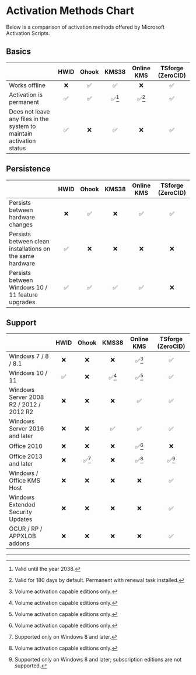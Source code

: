 # Activation Methods Chart

Below is a comparison of activation methods offered by Microsoft Activation Scripts.

Basics
------
| | HWID | Ohook | KMS38 | Online KMS | TSforge (ZeroCID) |
| --- | :---: | :---: | :---: | :---: | :---: |
| Works offline | ❌ | ✅ | ✅ | ❌ | ✅ |
| Activation is permanent | ✅ | ✅ | ✅[^1] | ✅[^2] | ✅ |
| Does not leave any files in the system to maintain activation status | ✅ | ❌ | ✅ | ❌ | ✅ |

Persistence
-----------
| | HWID | Ohook | KMS38 | Online KMS | TSforge (ZeroCID) |
| --- | :---: | :---: | :---: | :---: | :---: |
| Persists between hardware changes | ❌ | ✅ | ❌ | ✅ | ✅ |
| Persists between clean installations on the same hardware | ✅ | ❌ | ❌ | ❌ | ❌ |
| Persists between Windows 10 / 11 feature upgrades | ✅ | ✅ | ✅ | ✅ | ❌ |

Support
-------
| | HWID | Ohook | KMS38 | Online KMS | TSforge (ZeroCID) |
| --- | :---: | :---: | :---: | :---: | :---: |
| Windows 7 / 8 / 8.1 | ❌ | ❌ | ❌ | ✅[^3] | ✅ |
| Windows 10 / 11 | ✅ | ❌ | ✅[^3] | ✅[^3] | ✅ |
| Windows Server 2008 R2 / 2012 / 2012 R2 | ❌ | ❌ | ❌ | ✅ | ✅ |
| Windows Server 2016 and later | ❌ | ❌ | ✅ | ✅ | ✅ |
| Office 2010 | ❌ | ❌ | ❌ | ✅[^3] | ❌ |
| Office 2013 and later | ❌ | ✅[^4] | ❌ | ✅[^3] | ✅[^5] |
| Windows / Office KMS Host | ❌ | ❌ | ❌ | ❌ | ✅ |
| Windows Extended Security Updates | ❌ | ❌ | ❌ | ❌ | ✅ |
| OCUR / RP / APPXLOB addons | ❌ | ❌ | ❌ | ❌ | ✅ |

---

[^1]: Valid until the year 2038.
[^2]: Valid for 180 days by default. Permanent with renewal task installed.
[^3]: Volume activation capable editions only.
[^4]: Supported only on Windows 8 and later.
[^5]: Supported only on Windows 8 and later; subscription editions are not supported.
